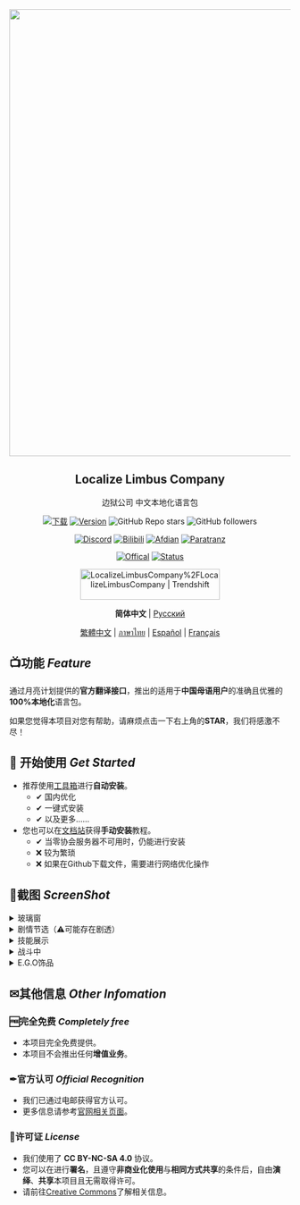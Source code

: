 <div align="center">
<a href="https://github.com/LocalizeLimbusCompany/LocalizeLimbusCompany">
   <img src="https://raw.githubusercontent.com/LocalizeLimbusCompany/LocalizeLimbusCompany/refs/heads/main/.github/readme/head_picture.png" width=800 />
</a>

## Localize Limbus Company
边狱公司 中文本地化语言包

[![下载](https://img.shields.io/github/downloads/LocalizeLimbusCompany/LocalizeLimbusCompany/total.svg?label=下载&style=for-the-badge&color=%23007EC6)](../../releases)
[![Version](https://img.shields.io/github/release/LocalizeLimbusCompany/LocalizeLimbusCompany.svg?label=最新版&style=for-the-badge)](../../releases/latest)
![GitHub Repo stars](https://img.shields.io/github/stars/LocalizeLimbusCompany/LocalizeLimbusCompany?style=for-the-badge)
![GitHub followers](https://img.shields.io/github/followers/LocalizeLimbusCompany?style=for-the-badge)

[![Discord](https://img.shields.io/discord/1362288434978357329?logo=Discord&label=LLC%20Discord&color=%233AAD6F&style=for-the-badge)](https://discord.gg/mnjjw6bW77)
[![Bilibili](https://img.shields.io/badge/BiliBili-%E5%AE%98%E6%96%B9%E8%B4%A6%E5%8F%B7-%233AAD6F?style=for-the-badge&logo=bilibili)](https://space.bilibili.com/1247764479)
[![Afdian](https://img.shields.io/badge/%E7%88%B1%E5%8F%91%E7%94%B5-%E6%94%AF%E6%8C%81%E6%88%91%E4%BB%AC-%233AAD6F?style=for-the-badge&logo=afdian)](https://afdian.com/a/Limbus_zero)
[![Paratranz](https://img.shields.io/badge/Paratranz-%E7%BF%BB%E8%AF%91%E5%B9%B3%E5%8F%B0-%233AAD6F?style=for-the-badge&logo=paradoxinteractive)](https://afdian.com/a/Limbus_zero)

[![Offical](https://img.shields.io/badge/%E5%AE%98%E7%BD%91-Official%20Site-%237A4AE0?style=for-the-badge)](https://www.zeroasso.top)
[![Status](https://img.shields.io/badge/%E7%8A%B6%E6%80%81%E7%9B%91%E6%B5%8B-Status-%237A4AE0?style=for-the-badge)](https://status.zeroasso.top/status/page)

<a href="https://trendshift.io/repositories/4200" target="_blank"><img src="https://trendshift.io/api/badge/repositories/4200" alt="LocalizeLimbusCompany%2FLocalizeLimbusCompany | Trendshift" style="width: 250px; height: 55px;" width="250" height="55"/></a>

**简体中文** | [Русский](https://github.com/Crescent-Corporation/LimbusCompanyBusRUS)

[繁體中文](https://github.com/SmallYuanSY/LocalizeLimbusCompany) | [ภาษาไทย](https://github.com/stlinx/LocalizeLimbusTH) | [Español](https://github.com/Dreams-Office/LimbusCompanySpanishTranslationTeam) | [Français](https://github.com/Eden-Office/LimbusCompanyBusFR)

</div>

## 📺功能 _Feature_
通过月亮计划提供的**官方翻译接口**，推出的适用于**中国母语用户**的准确且优雅的**100%本地化**语言包。  

如果您觉得本项目对您有帮助，请麻烦点击一下右上角的**STAR**，我们将感激不尽！

## 💾 开始使用 _Get Started_
- 推荐使用[工具箱](https://github.com/LocalizeLimbusCompany/LLC_MOD_Toolbox)进行**自动安装**。
  - ✔ 国内优化
  - ✔ 一键式安装
  - ✔ 以及更多……
- 您也可以在[文档站](https://www.zeroasso.top/docs/install/install)获得**手动安装**教程。
  - ✔ 当零协会服务器不可用时，仍能进行安装
  - ❌ 较为繁琐
  - ❌ 如果在Github下载文件，需要进行网络优化操作

## 📌截图 _ScreenShot_
<details>
<summary>玻璃窗</summary>

![玻璃窗](https://raw.githubusercontent.com/LocalizeLimbusCompany/LocalizeLimbusCompany/refs/heads/main/.github/readme/ScreenShot-1.png)

</details>
<details>
<summary>剧情节选（⚠可能存在剧透）</summary>

![剧情节选](https://raw.githubusercontent.com/LocalizeLimbusCompany/LocalizeLimbusCompany/refs/heads/main/.github/readme/ScreenShot-2.png)

</details>
<details>
<summary>技能展示</summary>

![技能展示](https://raw.githubusercontent.com/LocalizeLimbusCompany/LocalizeLimbusCompany/refs/heads/main/.github/readme/ScreenShot-3.png)

</details>
<details>
<summary>战斗中</summary>

![战斗中](https://raw.githubusercontent.com/LocalizeLimbusCompany/LocalizeLimbusCompany/refs/heads/main/.github/readme/ScreenShot-4.png)

</details>
<details>
<summary>E.G.O饰品</summary>

![E.G.O饰品](https://raw.githubusercontent.com/LocalizeLimbusCompany/LocalizeLimbusCompany/refs/heads/main/.github/readme/ScreenShot-5.png)

</details>

## ✉其他信息 _Other Infomation_
### 🆓完全免费 _Completely free_
- 本项目完全免费提供。
- 本项目不会推出任何**增值业务**。
### ✒官方认可 _Official Recognition_
- 我们已通过电邮获得官方认可。
- 更多信息请参考[官网相关页面](https://www.zeroasso.top/docs/community/minutes/firstContact/)。  
### 📰许可证 _License_
- 我们使用了 **CC BY-NC-SA 4.0** 协议。
- 您可以在进行**署名**，且遵守**非商业化使用**与**相同方式共享**的条件后，自由**演绎**、**共享**本项目且无需取得许可。
- 请前往[Creative Commons](https://creativecommons.org/licenses/by-nc-sa/4.0/deed.zh-hans)了解相关信息。